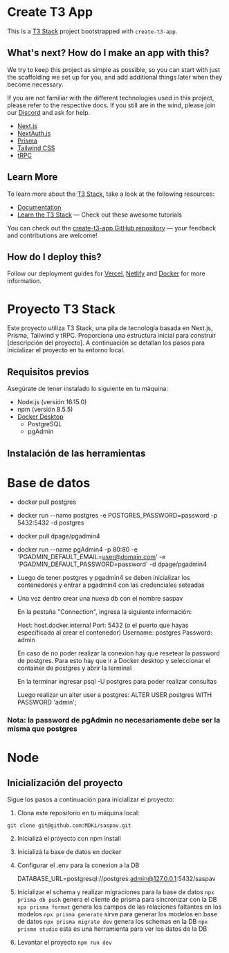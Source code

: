 # Create T3 App

This is a [T3 Stack](https://create.t3.gg/) project bootstrapped with `create-t3-app`.

## What's next? How do I make an app with this?

We try to keep this project as simple as possible, so you can start with just the scaffolding we set up for you, and add additional things later when they become necessary.

If you are not familiar with the different technologies used in this project, please refer to the respective docs. If you still are in the wind, please join our [Discord](https://t3.gg/discord) and ask for help.

- [Next.js](https://nextjs.org)
- [NextAuth.js](https://next-auth.js.org)
- [Prisma](https://prisma.io)
- [Tailwind CSS](https://tailwindcss.com)
- [tRPC](https://trpc.io)

## Learn More

To learn more about the [T3 Stack](https://create.t3.gg/), take a look at the following resources:

- [Documentation](https://create.t3.gg/)
- [Learn the T3 Stack](https://create.t3.gg/en/faq#what-learning-resources-are-currently-available) — Check out these awesome tutorials

You can check out the [create-t3-app GitHub repository](https://github.com/t3-oss/create-t3-app) — your feedback and contributions are welcome!

## How do I deploy this?

Follow our deployment guides for [Vercel](https://create.t3.gg/en/deployment/vercel), [Netlify](https://create.t3.gg/en/deployment/netlify) and [Docker](https://create.t3.gg/en/deployment/docker) for more information.

# Proyecto T3 Stack

Este proyecto utiliza T3 Stack, una pila de tecnología basada en Next.js, Prisma, Tailwind y tRPC. Proporciona una estructura inicial para construir [descripción del proyecto]. A continuación se detallan los pasos para inicializar el proyecto en tu entorno local.

## Requisitos previos

Asegúrate de tener instalado lo siguiente en tu máquina:

- Node.js (versión 16.15.0)
- npm (versión 8.5.5)
- [Docker Desktop](https://www.docker.com/products/docker-desktop/)
    - PostgreSQL
    - pgAdmin 

## Instalación de las herramientas

# Base de datos
- docker pull postgres
- docker run --name postgres -e POSTGRES_PASSWORD=password -p 5432:5432 -d postgres

- docker pull dpage/pgadmin4
- docker run --name pgAdmin4 -p 80:80 -e 'PGADMIN_DEFAULT_EMAIL=user@domain.com' -e 'PGADMIN_DEFAULT_PASSWORD=password' -d dpage/pgadmin4

- Luego de tener postgres y pgadmin4 se deben inicializar los contenedores y entrar a pgadmin4 con las credenciales seteadas
- Una vez dentro crear una nueva db con el nombre saspav

    En la pestaña "Connection", ingresa la siguiente información:

    Host: host.docker.internal
    Port: 5432 (o el puerto que hayas especificado al crear el contenedor)
    Username: postgres
    Password: admin

    En caso de no poder realizar la conexion hay que resetear la password de postgres. Para esto hay que ir a Docker desktop y seleccionar el container de postgres y abrir la terminal

    En la terminar ingresar psql -U postgres para poder realizar consultas

    Luego realizar un alter user a postgres: ALTER USER postgres WITH PASSWORD 'admin';


### Nota: la password de pgAdmin no necesariamente debe ser la misma que postgres

# Node


## Inicialización del proyecto

Sigue los pasos a continuación para inicializar el proyecto:

1. Clona este repositorio en tu máquina local:

`git clone git@github.com:MDKi/saspav.git`

2. Inicializá el proyecto con npm install 

3. Inicializá la base de datos en docker

4. Configurar el .env para la conexion a la DB

    DATABASE_URL=postgresql://postgres:admin@127.0.0.1:5432/saspav

5. Inicializar el schema y realizar migraciones para la base de datos
`npx prisma db push` genera el cliente de prisma para sincronizar con la DB
`npx prisma format` genera los campos de las relaciones faltantes en los modelos
`npx prisma generate` sirve para generar los modelos en base de datos
`npx prisma migrate dev` genera los schemas en la DB
`npx prisma studio` esta es una herramienta para ver los datos de la DB

6. Levantar el proyecto
`npm run dev`